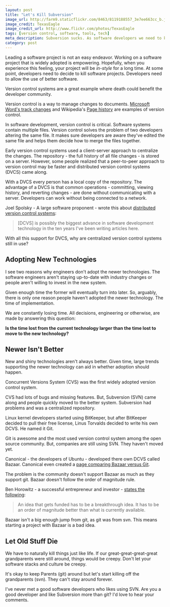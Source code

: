 ```yaml
---
layout: post
title: "Let's Kill Subversion"
image_url: http://farm9.staticflickr.com/8463/8119188557_3e7ee663cc_b.jpg
image_credit: TexasEagle
image_credit_url: http://www.flickr.com/photos/TexasEagle
tags: [version control, software, tools, tech]
meta_description: Subversion sucks. As software developers we need to kill things we don't like and adopt better technologies.
category: post
---
```


Leading a software project is not an easy endeavor. Working on a software project that is widely adopted is empowering. Hopefully, when you experience this feeling, your project will be _in-style_ for a long time. At some point, developers need to decide to kill software projects. Developers need to allow the use of better software.

Version control systems are a great example where death could benefit the developer community. 

Version control is a way to manage changes to documents. [Microsoft Word's track changes][1] and Wikipedia's [Page history][2] are examples of version control.

In software development, version control is critical. Software systems contain multiple files. Version control solves the problem of two developers altering the same file. It makes sure developers are aware they've edited the same file and helps them decide how to merge the files together. 

Early version control systems used a client-server approach to centralize the changes. The repository - the full history of all file changes - is stored on a server. However, some people realized that a peer-to-peer approach to version control may be faster and distributed version control systems (DVCS) came along. 

With a DVCS every person has a local copy of the repository. The advantage of a DVCS is that common operations - committing, viewing history, and reverting changes - are done without communicating with a server. Developers can work without being connected to a network.

Joel Spolsky - A large software proponent - wrote this about [distributed version control systems][3]:

> [DCVS] is possibly the biggest advance in software development technology in the ten years I've been writing articles here.

With all this support for DVCS, why are centralized version control systems still in use?

## Adopting New Technologies
I see two reasons why engineers don't adopt the newer technologies. The software engineers aren't staying up-to-date with industry changes or people aren't willing to invest in the new system.

Given enough time the former will eventually turn into later. So, arguably, there is only one reason people haven't adopted the newer technology. The time of implementation.

We are constantly losing time. All decisions, engineering or otherwise, are made by answering this question:

__Is the time lost from the current technology larger than the time lost to move to the new technology?__

## Newer Isn't Better

New and shiny technologies aren't always better. Given time, large trends supporting the newer technology can aid in whether adoption should happen.

Concurrent Versions System (CVS) was the first widely adopted version control system. 

CVS had lots of bugs and missing features. But, Subversion (SVN) came along and people quickly moved to the better system. Subversion had problems and was a centralized repository.

Linux kernel developers started using BitKeeper, but after BitKeeper decided to pull their free license, Linus Torvalds decided to write his own  DCVS. He named it Git.

Git is awesome and the most used version control system among the open source community. But, companies are still using SVN. They haven't moved yet.

Canonical - the developers of Ubuntu - developed there own DCVS called Bazaar. Canonical even created a [page comparing Bazaar versus Git][5].

The problem is the community doesn't support Bazaar as much as they support git. Bazaar doesn't follow the order of magnitude rule. 

Ben Horowitz - a successful entrepreneur and investor - [states the following][4]:

> An idea that gets funded has to be a breakthrough idea. It has to be an order of magnitude better than what is currently available.

Bazaar isn't a big enough jump from git, as git was from svn. This means starting a project with Bazaar is a bad idea.

## Let Old Stuff Die

We have to naturally kill things just like life. If our great-great-great-great grandparents were still around, things would be creepy. Don't let your software stacks and culture be creepy.  

It's okay to keep Parents (git) around but let's start killing off the grandparents (svn). They can't stay around forever.

I've never met a good software developers who likes using SVN. Are you a good developer and like Subversion more than git? I'd love to hear your comments.

[1]: http://www.shaunakelly.com/word/sharing/howtrackchangesworks.html
[2]: http://en.wikipedia.org/wiki/Help:Page_history
[3]: http://joelonsoftware.com/items/2010/03/17.html
[4]: http://techcrunch.com/2013/01/20/ben-horowitz-at-dld/
[5]: http://wiki.bazaar.canonical.com/BzrVsGit
